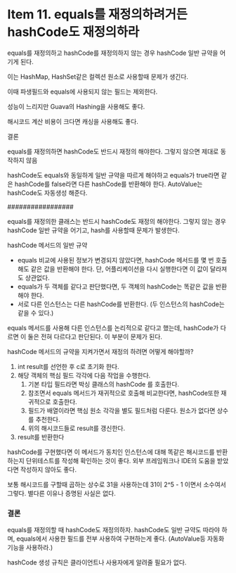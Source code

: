 # Item 11. equals를 재정의하려거든 hashCode도 재정의하라

equals를 재정의하고 hashCode를 재정의하지 않는 경우 hashCode 일반 규약을 어기게 된다.

이는 HashMap, HashSet같은 컬렉션 원소로 사용할때 문제가 생긴다.

이때 파생필드와 equals에 사용되지 않는 필드는 제외한다.

성능이 느리지만 Guava의 Hashing을 사용해도 좋다.

해시코드 계산 비용이 크다면 캐싱을 사용해도 좋다.

결론

equals를 재정의하면 hashCode도 반드시 재정의 해야한다. 그렇지 않으면 제대로 동작하지 않음

hashCode도 equals와 동일하게 일반 규약을 따르게 해야하고 equals가 true라면 같은 hashCode를 false라면 다른 hashCode를 반환해야 한다. AutoValue는 hashCode도 자동생성 해준다.

#################

equals를 재정의한 클래스는 반드시 hashCode도 재정의 해야한다. 그렇지 않는 경우 hashCode 일반 규약을 어기고, hash를 사용할때 문제가 발생한다.

hashCode 메서드의 일반 규약

- equals 비교에 사용된 정보가 변경되지 않았다면, hashCode 메서드를 몇 번 호출해도 같은 값을 반환해야 한다. 단, 어플리케이션을 다시 실행한다면 이 값이 달라져도 상관없다.
- equals가 두 객체를 같다고 판단했다면, 두 객체의 hashCode는 똑같은 값을 반환해야 한다.
- 서로 다른 인스턴스는 다른 hashCode를 반환한다. (두 인스턴스의 hashCode는 같을 수 있다.)

equals 메서드를 사용해 다른 인스턴스를 논리적으로 같다고 했는데, hashCode가 다르면 이 둘은 전혀 다르다고 판단된다. 이 부분이 문제가 된다.

hashCode 메서드의 규약을 지켜가면서 재정의 하려면 어떻게 해야할까?

1. int result를 선언한 후 c로 초기화 한다.
2. 해당 객체의 핵심 필드 각각에 다음 작업을 수행한다.
    1. 기본 타입 필드라면 박싱 클래스의 hashCode 를 호출한다.
    2. 참조면서 equals 메서드가 재귀적으로 호출해 비교한다면, hashCode또한 재귀적으로 호출한다.
    3. 필드가 배열이라면 핵심 원소 각각을 별도 필드처럼 다룬다. 원소가 없다면 상수를 추천한다.
    4. 위의 해시코드들로 result를 갱신한다.
3. result를 반환한다

hashCode를 구현했다면 이 메서드가 동치인 인스턴스에 대해 똑같은 해시코드를 반환하는지 단위테스트를 작성해 확인하는 것이 좋다. 외부 프레임워크나 IDE의 도움을 받았다면 작성하지 않아도 좋다.

보통 해시코드를 구할때 곱하는 상수로 31을 사용하는데 31이 2^5 - 1 이면서 소수여서 그렇다. 별다른 이유나 증명된 사실은 없다.

### 결론

equals를 재정의할 때 hashCode도 재정의하자. hashCode도 일반 규약도 따라야 하며, equals에서 사용한 필드를 전부 사용하여 구현하는게 좋다. (AutoValue등 자동화 기능을 사용하라.)

hashCode 생성 규칙은 클라이언트나 사용자에게 알려줄 필요가 없다.
